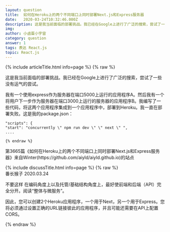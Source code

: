 ```yaml
---
layout: question
title:  如何在Heroku上的两个不同端口上同时部署Next.js和Express服务器
date:   2020-03-24T10:32:46.000Z
description: 这是我当前面临的部署挑战。我已经在Google上进行了广泛的搜索，尝试了一些没有运气的尝试。我有一个使用express作为服务器在端口5000上运行的...
img: 
author: 小卤蛋小宇宙
category: question
answer: 1
tags: 表达 React.js
topic: React.js
---
```

<div class="article-root">
  <div class="article">
    {% include articleTitle.html info=page %}
    {% raw %}
    <div class="article-content"><p><font style="vertical-align: inherit;"><font style="vertical-align: inherit;">这是我当前面临的部署挑战。</font><font style="vertical-align: inherit;">我已经在Google上进行了广泛的搜索，尝试了一些没有运气的尝试。</font></font></p>

<p><font style="vertical-align: inherit;"><font style="vertical-align: inherit;">我有一个使用express作为服务器在端口5000上运行的应用程序A。然后我有一个将用户下一步作为服务器在端口3000上运行的服务器的应用程序B。我编写了一些代码，将这两个应用程序集成到一个应用程序中，部署到Heroku。</font><font style="vertical-align: inherit;">我一直在部署失败。</font><font style="vertical-align: inherit;">这是我的package.json：</font></font></p>

<pre><code>"scripts": {<font></font>
"start": "concurrently \" npm run dev \" \" next \" ",<font></font>
....<font></font>
</code></pre></div>
    {% endraw %}
  </div>
  <p class="winter_mark">第3665篇《如何在Heroku上的两个不同端口上同时部署Next.js和Express服务器》来自Winter(https://github.com/aiyld/aiyld.github.io)的站点</p>
  <div class="discuss-wrapper">
    {% include discussTitle.html info=page %}
    {% raw %}
    <div class="discuss-item">
        <div class="discuss-parent">
          <div class="discuss-meta">
            <span class="discuss-user">番长猴子</span>
            <span class="discuss-time">2020.03.24</span>
          </div>
          <div class="discuss-comment"><p><font style="vertical-align: inherit;"><font style="vertical-align: inherit;">不要这样 </font><font style="vertical-align: inherit;">在编码角度上以及托管/基础结构角度上，最好使前端和后端（API）完全分开。</font><font style="vertical-align: inherit;">阅读“整体与微服务”。</font></font></p>

<p><font style="vertical-align: inherit;"><font style="vertical-align: inherit;">因此，您可以创建2个Heroku应用程序，一个用于Next，另一个用于Express。</font><font style="vertical-align: inherit;">您将必须通过设置正确的URL链接彼此的应用程序，并且可能还需要在API上配置CORS。</font></font></p></div>
        </div></div>
    {% endraw %}
  </div>
<div>
